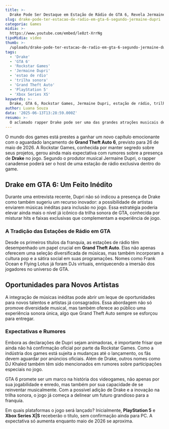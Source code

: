 ```yaml
---
title: >-
  Drake Pode Ser Destaque em Estação de Rádio de GTA 6, Revela Jermaine Dupri
slug: drake-pode-ter-estacao-de-radio-em-gta-6-segundo-jermaine-dupri
categoria: Games
midia: >-
  https://www.youtube.com/embed/le8zt-XrrNg
tipoMidia: video
thumb: >-
  /uploads/drake-pode-ter-estacao-de-radio-em-gta-6-segundo-jermaine-dupri-preview.jpg
tags:
  - 'Drake'
  - 'GTA 6'
  - 'Rockstar Games'
  - 'Jermaine Dupri'
  - 'estao de rdio'
  - 'trilha sonora'
  - 'Grand Theft Auto'
  - 'PlayStation 5'
  - 'Xbox Series XS'
keywords: >-
  Drake, GTA 6, Rockstar Games, Jermaine Dupri, estação de rádio, trilha sonora, Grand Theft Auto, PlayStation 5, Xbox Series X|S
author: Luana Souza
data: '2025-06-13T13:28:59.000Z'
resumo: >-
  O aclamado rapper Drake pode ser uma das grandes atrações musicais de GTA 6, apresentando uma estação de rádio exclusiva no jogo. A novidade foi compartilhada por Jermaine Dupri, que também sugere novas oportunidades para artistas no game.
---
```


O mundo dos games está prestes a ganhar um novo capítulo emocionante com o aguardado lançamento de **Grand Theft Auto 6**, previsto para 26 de maio de 2026. A Rockstar Games, conhecida por manter segredo sobre seus projetos, gerou ainda mais expectativa com rumores sobre a presença de **Drake** no jogo. Segundo o produtor musical Jermaine Dupri, o rapper canadense poderá ser o host de uma estação de rádio exclusiva dentro do game.

## Drake em GTA 6: Um Feito Inédito

Durante uma entrevista recente, Dupri não só indicou a presença de Drake como também sugeriu um recurso inovador: a possibilidade de artistas enviarem músicas inéditas para inclusão no jogo. Essa estratégia poderia elevar ainda mais o nível já icônico da trilha sonora de GTA, conhecida por misturar hits e faixas exclusivas que complementam a experiência de jogo.

### A Tradição das Estações de Rádio em GTA

Desde os primeiros títulos da franquia, as estações de rádio têm desempenhado um papel crucial em **Grand Theft Auto**. Elas não apenas oferecem uma seleção diversificada de músicas, mas também incorporam a cultura pop e a sátira social em suas programações. Nomes como Frank Ocean e Flying Lotus já foram DJs virtuais, enriquecendo a imersão dos jogadores no universo de GTA.

## Oportunidades para Novos Artistas

A integração de músicas inéditas pode abrir um leque de oportunidades para novos talentos e artistas já consagrados. Essa abordagem não só promove diversidade musical, mas também oferece ao público uma experiência sonora única, algo que Grand Theft Auto sempre se esforçou para entregar.

### Expectativas e Rumores

Embora as declarações de Dupri sejam animadoras, é importante frisar que ainda não há confirmação oficial por parte da Rockstar Games. Como a indústria dos games está sujeita a mudanças até o lançamento, os fãs devem aguardar por anúncios oficiais. Além de Drake, outros nomes como DJ Khaled também têm sido mencionados em rumores sobre participações especiais no jogo.

GTA 6 promete ser um marco na história dos videogames, não apenas por sua jogabilidade e enredo, mas também por sua capacidade de se reinventar musicalmente. Com a possível adição de Drake e a inovação na trilha sonora, o jogo já começa a delinear um futuro grandioso para a franquia.

Em quais plataformas o jogo será lançado? Inicialmente, **PlayStation 5** e **Xbox Series X|S** receberão o título, sem confirmação ainda para PC. A expectativa só aumenta enquanto maio de 2026 se aproxima.